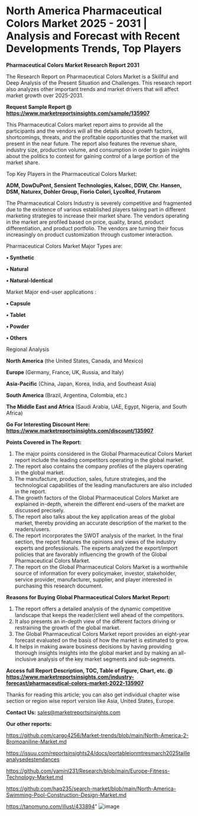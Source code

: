 # North America Pharmaceutical Colors Market 2025 - 2031 | Analysis and Forecast with Recent Developments Trends, Top Players

<strong>Pharmaceutical Colors Market Research Report 2031</strong>

The Research Report on Pharmaceutical Colors Market is a Skillful and Deep Analysis of the Present Situation and Challenges. This research report also analyzes other important trends and market drivers that will affect market growth over 2025-2031.

<strong>Request Sample Report @ <a href=https://www.marketreportsinsights.com/sample/135907>https://www.marketreportsinsights.com/sample/135907</a></strong>

This Pharmaceutical Colors market report aims to provide all the participants and the vendors will all the details about growth factors, shortcomings, threats, and the profitable opportunities that the market will present in the near future. The report also features the revenue share, industry size, production volume, and consumption in order to gain insights about the politics to contest for gaining control of a large portion of the market share.

Top Key Players in the Pharmaceutical Colors Market:

<strong>ADM, DowDuPont, Sensient Technologies, Kalsec, DDW, Chr. Hansen, DSM, Naturex, Dohler Group, Fiorio Colori, LycoRed, Frutarom</strong>

The Pharmaceutical Colors Industry is severely competitive and fragmented due to the existence of various established players taking part in different marketing strategies to increase their market share. The vendors operating in the market are profiled based on price, quality, brand, product differentiation, and product portfolio. The vendors are turning their focus increasingly on product customization through customer interaction.

Pharmaceutical Colors Market Major Types are:

<strong>• Synthetic

• Natural

• Natural-Identical</strong>

Market Major end-user applications :

<strong>• Capsule

• Tablet

• Powder

• Others</strong>

Regional Analysis

</u><strong><b>North America</b></strong> (the United States, Canada, and Mexico)

<strong><b>Europe </b></strong>(Germany, France, UK, Russia, and Italy)

<strong><b>Asia-Pacific</b></strong> (China, Japan, Korea, India, and Southeast Asia)

<strong><b>South America</b></strong> (Brazil, Argentina, Colombia, etc.)

<strong><b>The Middle East and Africa</b></strong> (Saudi Arabia, UAE, Egypt, Nigeria, and South Africa)

<strong>Go For Interesting Discount Here: <a href=https://www.marketreportsinsights.com/discount/135907>https://www.marketreportsinsights.com/discount/135907</a></strong>

<strong>Points Covered in The Report:</strong>
<ol>
  <li>The major points considered in the Global Pharmaceutical Colors Market report include the leading competitors operating in the global market.</li>
  <li>The report also contains the company profiles of the players operating in the global market.</li>
  <li>The manufacture, production, sales, future strategies, and the technological capabilities of the leading manufacturers are also included in the report.</li>
  <li>The growth factors of the Global Pharmaceutical Colors Market are explained in-depth, wherein the different end-users of the market are discussed precisely.</li>
  <li>The report also talks about the key application areas of the global market, thereby providing an accurate description of the market to the readers/users.</li>
  <li>The report incorporates the SWOT analysis of the market. In the final section, the report features the opinions and views of the industry experts and professionals. The experts analyzed the export/import policies that are favorably influencing the growth of the Global Pharmaceutical Colors Market.</li>
  <li>The report on the Global Pharmaceutical Colors Market is a worthwhile source of information for every policymaker, investor, stakeholder, service provider, manufacturer, supplier, and player interested in purchasing this research document.</li>
</ol>
<strong>Reasons for Buying Global Pharmaceutical Colors Market Report:</strong>

<ol>
  <li>The report offers a detailed analysis of the dynamic competitive landscape that keeps the reader/client well ahead of the competitors.</li>
  <li>It also presents an in-depth view of the different factors driving or restraining the growth of the global market.</li>
  <li>The Global Pharmaceutical Colors Market report provides an eight-year forecast evaluated on the basis of how the market is estimated to grow.</li>
  <li>It helps in making aware business decisions by having providing thorough insights insights into the global market and by making an all-inclusive analysis of the key market segments and sub-segments.</li>
</ol>
<strong>Access full Report Description, TOC, Table of Figure, Chart, etc. @ <a href=https://www.marketreportsinsights.com/industry-forecast/pharmaceutical-colors-market-2022-135907>https://www.marketreportsinsights.com/industry-forecast/pharmaceutical-colors-market-2022-135907</a></strong>


Thanks for reading this article; you can also get individual chapter wise section or region wise report version like Asia, United States, Europe.

<strong>Contact Us:</strong>
sales@marketreportsinsights.com

<strong>Our other reports:</strong>

<a href=https://github.com/cargo4256/Market-trends/blob/main/North-America-2-Bromoaniline-Market.md>https://github.com/cargo4256/Market-trends/blob/main/North-America-2-Bromoaniline-Market.md</a>

<a href=https://issuu.com/reportsinsights24/docs/portableionmtresmarch2025tailleanalysedestendances>https://issuu.com/reportsinsights24/docs/portableionmtresmarch2025tailleanalysedestendances</a>

<a href=https://github.com/yamini231/Research/blob/main/Europe-Fitness-Technology-Market.md>https://github.com/yamini231/Research/blob/main/Europe-Fitness-Technology-Market.md</a>

<a href=https://github.com/haq235/search-market/blob/main/North-America-Swimming-Pool-Construction-Design-Market.md>https://github.com/haq235/search-market/blob/main/North-America-Swimming-Pool-Construction-Design-Market.md</a>

<a href=https://tanomuno.com/illust/433894>https://tanomuno.com/illust/433894</a>"
![image](https://github.com/user-attachments/assets/90fcf285-2bd2-45db-b7e6-67082edf8176)
